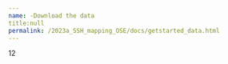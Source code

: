 ```yaml
---
name: -Download the data
title:null
permalink: /2023a_SSH_mapping_OSE/docs/getstarted_data.html
---
```


12
